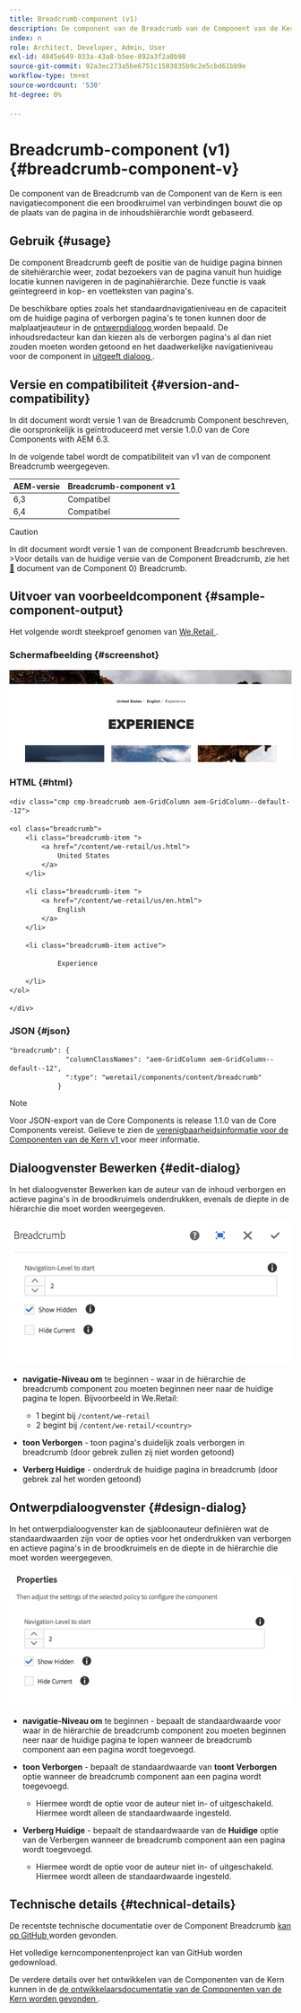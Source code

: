 ```yaml
---
title: Breadcrumb-component (v1)
description: De component van de Breadcrumb van de Component van de Kern is een navigatiecomponent die een broodkruimel van verbindingen bouwt die op de plaats van de pagina in de inhoudshiërarchie wordt gebaseerd.
index: n
role: Architect, Developer, Admin, User
exl-id: 4845e649-033a-43a8-b5ee-892a3f2a8b98
source-git-commit: 92a3ec273a5be6751c1503835b9c2e5cbd61bb9e
workflow-type: tm+mt
source-wordcount: '530'
ht-degree: 0%

---
```



# Breadcrumb-component (v1) {#breadcrumb-component-v}

De component van de Breadcrumb van de Component van de Kern is een navigatiecomponent die een broodkruimel van verbindingen bouwt die op de plaats van de pagina in de inhoudshiërarchie wordt gebaseerd.

## Gebruik {#usage}

De component Breadcrumb geeft de positie van de huidige pagina binnen de sitehiërarchie weer, zodat bezoekers van de pagina vanuit hun huidige locatie kunnen navigeren in de paginahiërarchie. Deze functie is vaak geïntegreerd in kop- en voetteksten van pagina&#39;s.

De beschikbare opties zoals het standaardnavigatieniveau en de capaciteit om de huidige pagina of verborgen pagina&#39;s te tonen kunnen door de malplaatjeauteur in de [ ontwerpdialoog ](#design-dialog) worden bepaald. De inhoudsredacteur kan dan kiezen als de verborgen pagina&#39;s al dan niet zouden moeten worden getoond en het daadwerkelijke navigatieniveau voor de component in [ uitgeeft dialoog ](#edit-dialog).

## Versie en compatibiliteit {#version-and-compatibility}

In dit document wordt versie 1 van de Breadcrumb Component beschreven, die oorspronkelijk is geïntroduceerd met versie 1.0.0 van de Core Components with AEM 6.3.

In de volgende tabel wordt de compatibiliteit van v1 van de component Breadcrumb weergegeven.

| AEM-versie | Breadcrumb-component v1 |
|--- |--- |
| 6,3 | Compatibel |
| 6,4 | Compatibel |

>[!CAUTION]
>
>In dit document wordt versie 1 van de component Breadcrumb beschreven.
>&#x200B;>Voor details van de huidige versie van de Component Breadcrumb, zie het [&#128279;](/help/components/breadcrumb.md) document van de Component 0&rbrace; Breadcrumb.

## Uitvoer van voorbeeldcomponent {#sample-component-output}

Het volgende wordt steekproef genomen van [ We.Retail ](https://helpx.adobe.com/experience-manager/6-4/sites/developing/using/we-retail.html).

### Schermafbeelding {#screenshot}

![](/help/assets/chlimage_1-33.png)

### HTML {#html}

```
<div class="cmp cmp-breadcrumb aem-GridColumn aem-GridColumn--default--12">

<ol class="breadcrumb">
    <li class="breadcrumb-item ">
        <a href="/content/we-retail/us.html">
            United States
        </a>
    </li>

    <li class="breadcrumb-item ">
        <a href="/content/we-retail/us/en.html">
            English
        </a>
    </li>

    <li class="breadcrumb-item active">
        
            Experience
        
    </li>
</ol>
 
</div>
```

### JSON {#json}

```
"breadcrumb": {
              "columnClassNames": "aem-GridColumn aem-GridColumn--default--12",
              ":type": "weretail/components/content/breadcrumb"
            }
```

>[!NOTE]
>
>Voor JSON-export van de Core Components is release 1.1.0 van de Core Components vereist. Gelieve te zien de [ verenigbaarheidsinformatie voor de Componenten van de Kern v1 ](/help/versions.md) voor meer informatie.

## Dialoogvenster Bewerken {#edit-dialog}

In het dialoogvenster Bewerken kan de auteur van de inhoud verborgen en actieve pagina&#39;s in de broodkruimels onderdrukken, evenals de diepte in de hiërarchie die moet worden weergegeven.

![](/help/assets/chlimage_1-34.png)

* **navigatie-Niveau om** te beginnen - waar in de hiërarchie de breadcrumb component zou moeten beginnen neer naar de huidige pagina te lopen. Bijvoorbeeld in We.Retail:

   * 1 begint bij `/content/we-retail`
   * 2 begint bij `/content/we-retail/<country>`

* **toon Verborgen** - toon pagina&#39;s duidelijk zoals verborgen in breadcrumb (door gebrek zullen zij niet worden getoond)
* **Verberg Huidige** - onderdruk de huidige pagina in breadcrumb (door gebrek zal het worden getoond)

## Ontwerpdialoogvenster {#design-dialog}

In het ontwerpdialoogvenster kan de sjabloonauteur definiëren wat de standaardwaarden zijn voor de opties voor het onderdrukken van verborgen en actieve pagina&#39;s in de broodkruimels en de diepte in de hiërarchie die moet worden weergegeven.

![](/help/assets/chlimage_1-35.png)

* **navigatie-Niveau om** te beginnen - bepaalt de standaardwaarde voor waar in de hiërarchie de breadcrumb component zou moeten beginnen neer naar de huidige pagina te lopen wanneer de breadcrumb component aan een pagina wordt toegevoegd.
* **toon Verborgen** - bepaalt de standaardwaarde van **toont Verborgen** optie wanneer de breadcrumb component aan een pagina wordt toegevoegd.

   * Hiermee wordt de optie voor de auteur niet in- of uitgeschakeld. Hiermee wordt alleen de standaardwaarde ingesteld.

* **Verberg Huidige** - bepaalt de standaardwaarde van de **Huidige** optie van de Verbergen wanneer de breadcrumb component aan een pagina wordt toegevoegd.

   * Hiermee wordt de optie voor de auteur niet in- of uitgeschakeld. Hiermee wordt alleen de standaardwaarde ingesteld.

## Technische details {#technical-details}

De recentste technische documentatie over de Component Breadcrumb [ kan op GitHub ](https://github.com/adobe/aem-core-wcm-components/tree/master/content/src/content/jcr_root/apps/core/wcm/components/breadcrumb/v1/breadcrumb) worden gevonden.

Het volledige kerncomponentenproject kan van GitHub worden gedownload.

De verdere details over het ontwikkelen van de Componenten van de Kern kunnen in de [ de ontwikkelaarsdocumentatie van de Componenten van de Kern worden gevonden ](/help/developing/overview.md).

